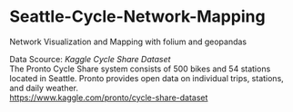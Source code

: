 # Seattle-Cycle-Network-Mapping
Network Visualization and Mapping with folium and geopandas

Data Scource: *Kaggle Cycle Share Dataset*  
The Pronto Cycle Share system consists of 500 bikes and 54 stations located in Seattle. Pronto provides open data on individual trips, stations, and daily weather.  
https://www.kaggle.com/pronto/cycle-share-dataset
